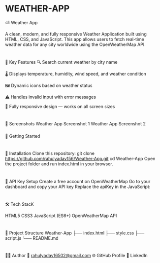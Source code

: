 # WEATHER-APP
⛅ Weather App

A clean, modern, and fully responsive Weather Application built using HTML, CSS, and JavaScript. 
This app allows users to fetch real-time weather data for any city worldwide using the OpenWeatherMap API.

#
🌟 Key Features
🔍 Search current weather by city name

🌡️ Displays temperature, humidity, wind speed, and weather condition

🖼️ Dynamic icons based on weather status

⚠️ Handles invalid input with error messages

📱 Fully responsive design — works on all screen sizes

#
📸 Screenshots
Weather App Screenshot 1
Weather App Screenshot 2

###
🚀 Getting Started

 #
 🔧 Installation Clone this repository:
 git clone https://github.com/rahulyadav156/Weather-App.git cd Weather-App Open the project folder and run index.html in your browser.
 
#
🔐 API Key Setup
Create a free account on OpenWeatherMap
Go to your dashboard and copy your API key
Replace the apiKey in the JavaScript:

#
🛠️ Tech StacK

HTML5 
CSS3 
JavaScript (ES6+)
OpenWeatherMap API


#
📁 Project Structure Weather-App
├── index.html
├── style.css
├── script.js
└── README.md

#
🙋‍♂️ Author
📧 rahulyadav16502@gmail.com
🌐 GitHub Profile
🔗 LinkedIn

